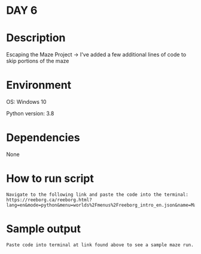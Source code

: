 
# DAY 6

# Description
Escaping the Maze Project
-> I've added a few additional lines of code to skip portions of the maze

# Environment
OS: Windows 10

Python version: 3.8

# Dependencies
None

# How to run script
```
Navigate to the following link and paste the code into the terminal:
https://reeborg.ca/reeborg.html?lang=en&mode=python&menu=worlds%2Fmenus%2Freeborg_intro_en.json&name=Maze&url=worlds%2Ftutorial_en%2Fmaze1.json
```

# Sample output
```
Paste code into terminal at link found above to see a sample maze run.
```
